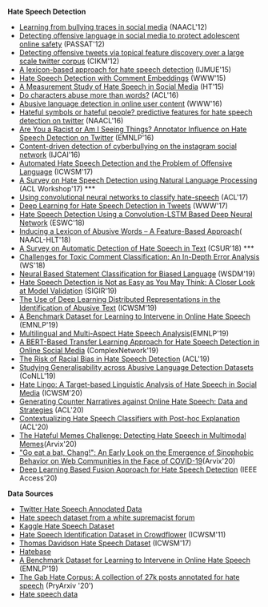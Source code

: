 **Hate Speech Detection**
-  [Learning from bullying traces in social media](https://www.aclweb.org/anthology/N12-1084) (NAACL'12)
-  [Detecting offensive language in social media to protect adolescent online safety](http://www.cse.psu.edu/~sxz16/papers/SocialCom2012.pdf) (PASSAT'12)
-  [Detecting offensive tweets via topical feature discovery over a large scale twitter corpus](http://www.cs.cmu.edu/~binfan/papers/cikm12_twitter.pdf) (CIKM'12)
-  [A lexicon-based approach for hate speech detection](https://preventviolentextremism.info/sites/default/files/A%20Lexicon-Based%20Approach%20for%20Hate%20Speech%20Detection.pdf) (IJMUE'15)
-  [Hate Speech Detection with Comment Embeddings](http://citeseerx.ist.psu.edu/viewdoc/download?doi=10.1.1.697.9571&rep=rep1&type=pdf) (WWW'15)
-  [A Measurement Study of Hate Speech in Social Media](https://dl.acm.org/doi/pdf/10.1145/3078714.3078723?casa_token=GM3iAEhROC0AAAAA:PtyoBuAjAeNa9v6cR9A1DpPA_9AIKoIZUgQVXy45evMI12y9RtWJ8ivhl3kxqxkEaqlbuiDhA5F-Ng) (HT'15)
-  [Do characters abuse more than words?](https://www.aclweb.org/anthology/W16-3638) (ACL'16)
-  [Abusive language detection in online user content](http://yichang-cs.com/yahoo/WWW16_Abusivedetection.pdf) (WWW'16)
-  [Hateful symbols or hateful people? predictive features for hate speech detection on twitter](https://www.aclweb.org/anthology/N16-2013) (NAACL'16)
-  [Are You a Racist or Am I Seeing Things? Annotator Influence on Hate Speech Detection on Twitter](https://www.aclweb.org/anthology/W16-5618) (EMNLP'16)
-  [Content-driven detection of cyberbullying on the instagram social network](https://pdfs.semanticscholar.org/e33b/f3987bbe7a1e45f24704c9e8fce55a18f979.pdf) (IJCAI'16)
-  [Automated Hate Speech Detection and the Problem of Offensive Language](https://www.aaai.org/ocs/index.php/ICWSM/ICWSM17/paper/download/15665/14843) (ICWSM'17)
-  [A Survey on Hate Speech Detection using Natural Language Processing](https://www.aclweb.org/anthology/W17-1101/) (ACL Workshop'17) ***
-  [Using convolutional neural networks to classify hate-speech](https://www.aclweb.org/anthology/W17-3013) (ACL'17)
-  [Deep Learning for Hate Speech Detection in Tweets](https://arxiv.org/pdf/1706.00188.pdf) (WWW'17)
-  [Hate Speech Detection Using a Convolution-LSTM Based Deep Neural Network](http://irep.ntu.ac.uk/id/eprint/34022/1/11440_Tepper.pdf) (ESWC'18)
-  [Inducing a Lexicon of Abusive Words – A Feature-Based Approach](https://www.aclweb.org/anthology/N18-1095.pdf)( NAACL-HLT'18)
-  [A Survey on Automatic Detection of Hate Speech in Text](https://www.researchgate.net/publication/326725221_A_Survey_on_Automatic_Detection_of_Hate_Speech_in_Text) (CSUR'18) ***
-  [Challenges for Toxic Comment Classification: An In-Depth Error Analysis](https://arxiv.org/pdf/1809.07572.pdf) (WS'18)
-  [Neural Based Statement Classification for Biased Language](https://arxiv.org/pdf/1811.05740.pdf) (WSDM'19)
-  [Hate Speech Detection is Not as Easy as You May Think: A Closer Look at Model Validation](https://users.dcc.uchile.cl/~jperez/papers/sigir2019.pdf) (SIGIR'19)
-  [The Use of Deep Learning Distributed Representations in the Identification of Abusive Text](https://www.aaai.org/ojs/index.php/ICWSM/article/download/3215/3083/) (ICWSM'19)
-  [A Benchmark Dataset for Learning to Intervene in Online Hate Speech](https://arxiv.org/pdf/1909.04251.pdf) (EMNLP'19)
-  [Multilingual and Multi-Aspect Hate Speech Analysis](https://www.aclweb.org/anthology/D19-1474.pdf)(EMNLP'19)
-  [A BERT-Based Transfer Learning Approach for Hate Speech Detection in Online Social Media](https://arxiv.org/pdf/1605.05101.pdf) (ComplexNetwork'19)
-  [The Risk of Racial Bias in Hate Speech Detection](https://www.aclweb.org/anthology/P19-1163.pdf) (ACL'19)
-  [Studying Generalisability across Abusive Language Detection Datasets](https://www.aclweb.org/anthology/K19-1088/) (CoNLL'19)
-  [Hate Lingo: A Target-based Linguistic Analysis of Hate Speech in Social Media](https://arxiv.org/pdf/1804.04257.pdf) (ICWSM'20)
-  [Generating Counter Narratives against Online Hate Speech: Data and Strategies](https://arxiv.org/pdf/2004.04216.pdf) (ACL'20)
-  [Contextualizing Hate Speech Classifiers with Post-hoc Explanation](https://arxiv.org/pdf/2005.02439.pdf) (ACL'20)
-  [The Hateful Memes Challenge: Detecting Hate Speech in Multimodal Memes](https://arxiv.org/pdf/2005.04790.pdf)(Arvix'20)
-  ["Go eat a bat, Chang!": An Early Look on the Emergence of Sinophobic Behavior on Web Communities in the Face of COVID-19](https://arxiv.org/abs/2004.04046)(Arvix'20)
-  [Deep Learning Based Fusion Approach for Hate Speech Detection](https://ieeexplore.ieee.org/stamp/stamp.jsp?arnumber=9139953) (IEEE Access'20)


**Data Sources**
-  [Twitter Hate Speech Annodated Data](https://github.com/zeerakw/hatespeech)
-  [Hate speech dataset from a white supremacist forum](https://github.com/aitor-garcia-p/hate-speech-dataset)
-  [Kaggle Hate Speech Dataset](https://www.kaggle.com/vkrahul/hate-speech-analysis/data)
-  [Hate Speech Identification Dataset in Crowdflower](https://data.world/crowdflower/hate-speech-identification) (ICWSM'11)
-  [Thomas Davidson Hate Speech Dataset](https://github.com/t-davidson/hate-speech-and-offensive-language) (ICWSM'17)
-  [Hatebase](https://hatebase.org/)
-  [A Benchmark Dataset for Learning to Intervene in Online Hate Speech](https://arxiv.org/pdf/1909.04251.pdf) (EMNLP'19)
-  [The Gab Hate Corpus: A collection of 27k posts annotated for hate speech](https://files.osf.io/v1/resources/hqjxn/providers/osfstorage/5b4f8701507fa000111ee951?format=pdf&action=download&direct&version=2) (PryArxiv '20')
-  [Hate speech data](http://hatespeechdata.com/) 